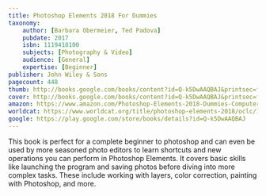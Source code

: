 ```yaml
---
title: Photoshop Elements 2018 For Dummies
taxonomy:
	author: [Barbara Obermeier, Ted Padova]
	pubdate: 2017
	isbn: 1119418100
	subjects: [Photography & Video]
	audience: [General]
	expertise: [Beginner]
publisher: John Wiley & Sons
pagecount: 448
thumb: http://books.google.com/books/content?id=Q-k5DwAAQBAJ&printsec=frontcover&img=1&zoom=2&edge=curl&imgtk=AFLRE717mi3c_31_lfwmfOqwfQyoxAZVlKbHgD_0iUUI5IjTf6JlV2RLqDSHibocHtjhFGGIql8_7MX95cJ5s6ZjY0gIbQWsQbuDIR-8wSFiVRN_0Q38fOVsJSbooFpxvfef1SDSf_-W&source=gbs_api
cover: http://books.google.com/books/content?id=Q-k5DwAAQBAJ&printsec=frontcover&img=1&zoom=6&edge=curl&imgtk=AFLRE71tN07h2THM_2lh7B49CJWIHGadEIkyy_IZdEMDdGd8QxpADQ5LuHRBWz7Be_4EtdDAL54Sx-DHK7i32eae-W9m1TcquJDfKnPVhkm0ML7hZvXvt6AghIjvWMbIfiaNP7jL7SPS&source=gbs_api
amazon: https://www.amazon.com/Photoshop-Elements-2018-Dummies-Computer/dp/1119418089/ref=sr_1_2?keywords=photoshop+elements+2018+book&qid=1571321987&sr=8-2
worldcat: https://www.worldcat.org/title/photoshop-elements-2018/oclc/1006502644&referer=brief_results
google: https://play.google.com/store/books/details?id=Q-k5DwAAQBAJ
---
```

This book is perfect for a complete beginner to photoshop and can even be used by more seasoned photo editors to learn shortcuts and new operations you can perform in Photoshop Elements.  It covers basic skills like launching the program and saving photos before diving into more complex tasks.  These include working with layers, color correction, painting with Photoshop, and more.